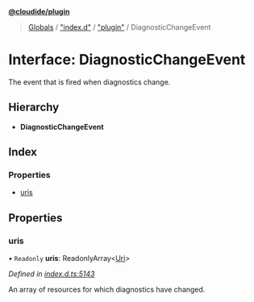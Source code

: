 **[@cloudide/plugin](../README.md)**

> [Globals](../README.md) / ["index.d"](../modules/_index_d_.md) / ["plugin"](../modules/_index_d_._plugin_.md) / DiagnosticChangeEvent

# Interface: DiagnosticChangeEvent

The event that is fired when diagnostics change.

## Hierarchy

* **DiagnosticChangeEvent**

## Index

### Properties

* [uris](_index_d_._plugin_.diagnosticchangeevent.md#uris)

## Properties

### uris

• `Readonly` **uris**: ReadonlyArray\<[Uri](../classes/_index_d_._plugin_.uri.md)>

*Defined in [index.d.ts:5143](https://github.com/shuyaqian/cloudide-plugin-api/blob/6d83fa1/index.d.ts#L5143)*

An array of resources for which diagnostics have changed.
